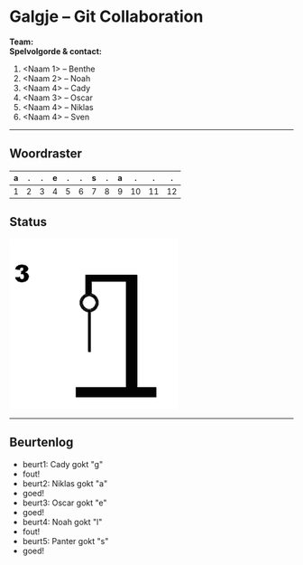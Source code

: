 # Galgje – Git Collaboration

**Team:** <ducks>  
**Spelvolgorde & contact:**
1. <Naam 1> – Benthe
2. <Naam 2> – Noah
3. <Naam 4> – Cady
3. <Naam 3> – Oscar
4. <Naam 4> – Niklas
5. <Naam 4> – Sven

---

## Woordraster
<!-- Pas het aantal kolommen aan aan de woordlengte -->
| a | . | . | e | . | . | s | . | a | . | . | . |
| - | - | - | - | - | - | - | - | - | - | - | - |
| 1 | 2 | 3 | 4 | 5 | 6 | 7 | 8 | 9 | 10 | 11 | 12 |

## Status
![status](images/3.png)

---

## Beurtenlog
- beurt1: Cady gokt "g"
- fout!
- beurt2: Niklas gokt "a"
- goed!
- beurt3: Oscar gokt "e"
- goed!
- beurt4: Noah gokt "l"
- fout!
- beurt5: Panter gokt "s"
- goed!